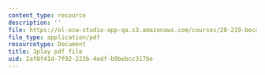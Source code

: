 ```yaml
---
content_type: resource
description: ''
file: https://ol-ocw-studio-app-qa.s3.amazonaws.com/courses/20-219-becoming-the-next-bill-nye-writing-and-hosting-the-educational-show-january-iap-2015/2af8f41d7f92223b4edfb9bebcc317be_SAQxC4DHic0.pdf
file_type: application/pdf
resourcetype: Document
title: 3play pdf file
uid: 2af8f41d-7f92-223b-4edf-b9bebcc317be
---
```

